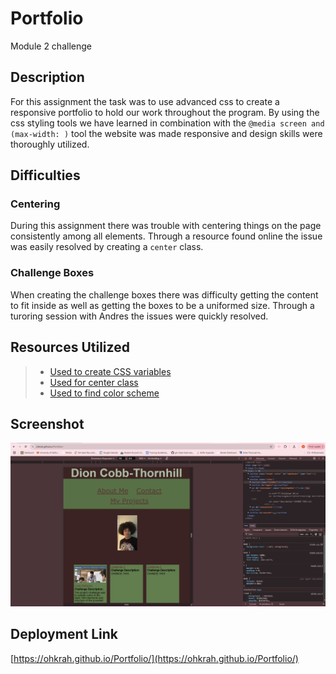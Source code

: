 # Portfolio

Module 2 challenge

## Description
For this assignment the task was to use advanced css to create a responsive portfolio to hold our work throughout the program. By using the css styling tools we have learned in combination with the `@media screen and (max-width: )` tool the website was made responsive and design skills were thoroughly utilized.

## Difficulties

### Centering
During this assignment there was trouble with centering things on the page consistently among all elements. Through a resource found online the issue was easily resolved by creating a `center` class.

### Challenge Boxes
When creating the challenge boxes there was difficulty getting the content to fit inside as well as getting the boxes to be a uniformed size. Through a turoring session with Andres the issues were quickly resolved.

## Resources Utilized

>* [Used to create CSS variables](https://www.w3schools.com/css/css3_variables.asp)
>* [Used for center class](https://www.w3schools.com/howto/howto_css_image_center.asp)
>* [Used to find color scheme](https://www.color-hex.com/color-palette/1046123)

## Screenshot

![Screenshot of Portfolio Deployment](./Assets/DeployedPortfolio.png)

## Deployment Link

[https://ohkrah.github.io/Portfolio/](https://ohkrah.github.io/Portfolio/)